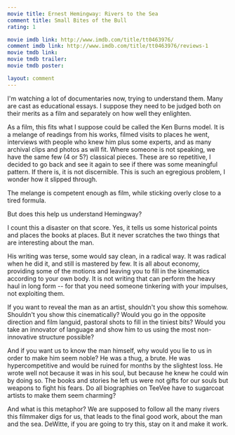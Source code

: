```yaml
---
movie title: Ernest Hemingway: Rivers to the Sea
comment title: Small Bites of the Bull
rating: 1

movie imdb link: http://www.imdb.com/title/tt0463976/
comment imdb link: http://www.imdb.com/title/tt0463976/reviews-1
movie tmdb link: 
movie tmdb trailer: 
movie tmdb poster: 

layout: comment
---
```


I'm watching a lot of documentaries now, trying to understand them. Many are cast as educational essays. I suppose they need to be judged both on their merits as a film and separately on how well they enlighten.

As a film, this fits what I suppose could be called the Ken Burns model. It is a melange of readings from his works, filmed visits to places he went, interviews with people who knew him plus some experts, and as many archival clips and photos as will fit. Where someone is not speaking, we have the same few (4 or 5?) classical pieces. These are so repetitive, I decided to go back and see it again to see if there was some meaningful pattern. If there is, it is not discernible. This is such an egregious problem, I wonder how it slipped through.

The melange is competent enough as film, while sticking overly close to a tired formula.

But does this help us understand Hemingway? 

I count this a disaster on that score. Yes, it tells us some historical points and places the books at places. But it never scratches the two things that are interesting about the man.

His writing was terse, some would say clean, in a radical way. It was radical when he did it, and still is mastered by few. It is all about economy, providing some of the motions and leaving you to fill in the kinematics according to your own body. It is not writing that can perform the heavy haul in long form -- for that you need someone tinkering with your impulses, not exploiting them.

If you want to reveal the man as an artist, shouldn't you show this somehow. Shouldn't you show this cinematically? Would you go in the opposite direction and film languid, pastoral shots to fill in the tiniest bits? Would you take an innovator of language and show him to us using the most non-innovative structure possible?

And if you want us to know the man himself, why would you lie to us in order to make him seem noble? He was a thug, a brute. He was hypercompetitive and would be ruined for months by the slightest loss. He wrote well not because it was in his soul, but because he knew he could win by doing so. The books and stories he left us were not gifts for our souls but weapons to fight his fears. Do all biographies on TeeVee have to sugarcoat artists to make them seem charming?

And what is this metaphor? We are supposed to follow all the many rivers this filmmaker digs for us, that leads to the final good work, about the man and the sea. DeWitte, if you are going to try this, stay on it and make it work.